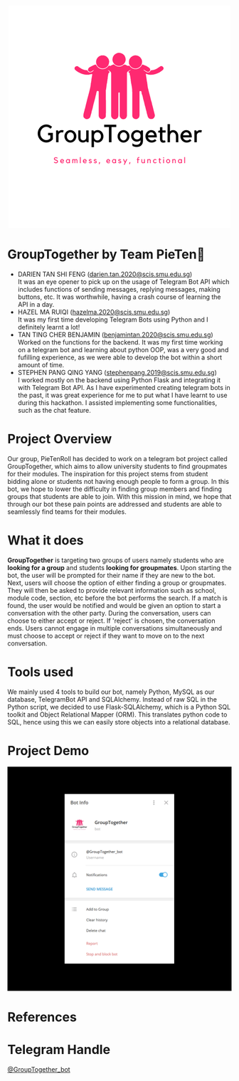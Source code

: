 <p align="center">
  <img src='images/GroupTogether.png'>
</p>

# GroupTogether by Team PieTen🥧
* DARIEN TAN SHI FENG (darien.tan.2020@scis.smu.edu.sg)<br />
  It was an eye opener to pick up on the usage of Telegram Bot API which includes functions of sending messages, replying messages, making buttons, etc. It was worthwhile, having a crash course of learning the API in a day.
* HAZEL MA RUIQI (hazelma.2020@scis.smu.edu.sg)<br />
  It was my first time developing Telegram Bots using Python and I definitely learnt a lot!
* TAN TING CHER BENJAMIN (benjamintan.2020@scis.smu.edu.sg)<br />
  Worked on the functions for the backend. It was my first time working on a telegram bot and learning about python OOP, was a very good and fufilling experience, as we were able to develop the bot within a short amount of time.
* STEPHEN PANG QING YANG (stephenpang.2019@scis.smu.edu.sg)<br />
  I worked mostly on the backend using Python Flask and integrating it with Telegram Bot API. As I have experimented creating telegram bots in the past, it was great experience for me to put what I have learnt to use during this hackathon. I assisted implementing some functionalities, such as the chat feature.
# Project Overview
Our group, PieTenRoll has decided to work on a telegram bot project called GroupTogether, which aims to allow university students to find groupmates for their modules. The inspiration for this project stems from student bidding alone or students not having enough people to form a group. In this bot, we hope to lower the difficulty in finding group members and finding groups that students are able to join. With this mission in mind, we hope that through our bot these pain points are addressed and students are able to seamlessly find teams for their modules.
# What it does
**GroupTogether** is targeting two groups of users namely students who are **looking for a group** and students **looking for groupmates**. Upon starting the bot, the user will be prompted for their name if they are new to the bot. Next, users will choose the option of either finding a group or groupmates. They will then be asked to provide relevant information such as school, module code, section, etc before the bot performs the search. If a match is found, the user would be notified and would be given an option to start a conversation with the other party. During the conversation, users can choose to either accept or reject. If  'reject' is chosen, the conversation ends. Users cannot engage in multiple conversations simultaneously and must choose to accept or reject if they want to move on to the next conversation. 
# Tools used
We mainly used 4 tools to build our bot, namely Python, MySQL as our database, TelegramBot API and SQLAlchemy. Instead of raw SQL in the Python script, we decided to use Flask-SQLAlchemy, which is a Python SQL toolkit and Object Relational Mapper (ORM). This translates python code to SQL, hence using this we can easily store objects into a relational database.
# Project Demo
![Demo of telebot](images/demo/demo.gif)
# References
# Telegram Handle
[@GroupTogether_bot](https://t.me/GroupTogether_bot)
